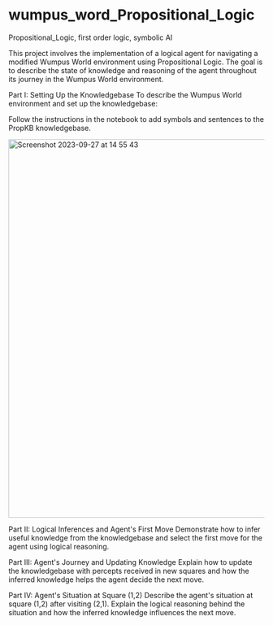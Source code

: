 # wumpus_word_Propositional_Logic
Propositional_Logic, first order logic, symbolic AI

This project involves the implementation of a logical agent for navigating a modified Wumpus World environment using Propositional Logic. The goal is to describe the state of knowledge and reasoning of the agent throughout its journey in the Wumpus World environment.

Part I: Setting Up the Knowledgebase
To describe the Wumpus World environment and set up the knowledgebase:


Follow the instructions in the notebook to add symbols and sentences to the PropKB knowledgebase.

<img width="745" alt="Screenshot 2023-09-27 at 14 55 43" src="https://github.com/LascoLiu/wumpus_word_Propositional_Logic/assets/77671069/fb1ac686-0852-4f04-842d-46c23d32fdd7">


Part II: Logical Inferences and Agent's First Move
Demonstrate how to infer useful knowledge from the knowledgebase and select the first move for the agent using logical reasoning.

Part III: Agent's Journey and Updating Knowledge
Explain how to update the knowledgebase with percepts received in new squares and how the inferred knowledge helps the agent decide the next move.

Part IV: Agent's Situation at Square (1,2)
Describe the agent's situation at square (1,2) after visiting (2,1). Explain the logical reasoning behind the situation and how the inferred knowledge influences the next move.


